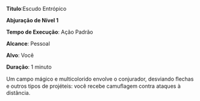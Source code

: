 **Titulo**:Escudo Entrópico

**Abjuração de Nível 1**

**Tempo de Execução**: Ação Padrão

**Alcance**: Pessoal

**Alvo**: Você

**Duração**: 1 minuto


Um campo mágico e multicolorido envolve o conjurador, desviando ﬂechas e outros tipos de projéteis: você recebe camuﬂagem contra ataques à distância.
